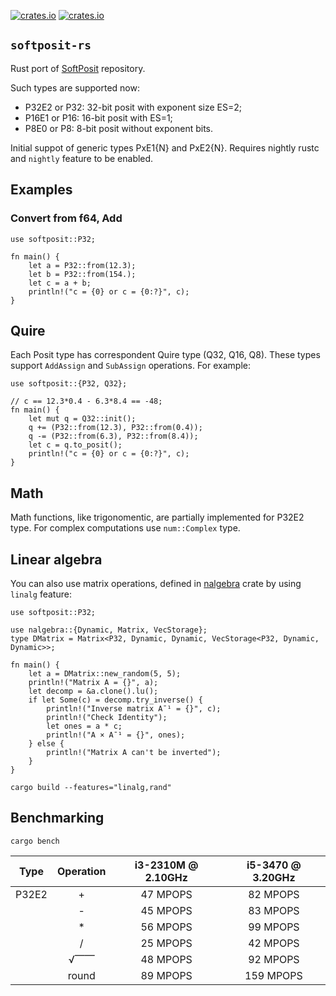 [![crates.io](https://img.shields.io/crates/v/softposit.svg)](https://crates.io/crates/softposit)
[![crates.io](https://img.shields.io/crates/d/softposit.svg)](https://crates.io/crates/softposit)

## `softposit-rs`

Rust port of [SoftPosit] repository.

[SoftPosit]: https://gitlab.com/cerlane/SoftPosit

Such types are supported now:

* P32E2 or P32: 32-bit posit with exponent size ES=2;
* P16E1 or P16: 16-bit posit with ES=1;
* P8E0 or P8: 8-bit posit without exponent bits.

Initial suppot of generic types PxE1{N} and PxE2{N}.
Requires nightly rustc and `nightly` feature to be enabled.

## Examples

### Convert from f64, Add

```
use softposit::P32;

fn main() {
    let a = P32::from(12.3);
    let b = P32::from(154.);
    let c = a + b;
    println!("c = {0} or c = {0:?}", c);
}
```

## Quire

Each Posit type has correspondent Quire type (Q32, Q16, Q8).
These types support `AddAssign` and `SubAssign` operations.
For example:

```
use softposit::{P32, Q32};

// c == 12.3*0.4 - 6.3*8.4 == -48;
fn main() {
    let mut q = Q32::init();
    q += (P32::from(12.3), P32::from(0.4));
    q -= (P32::from(6.3), P32::from(8.4));
    let c = q.to_posit();
    println!("c = {0} or c = {0:?}", c);
}
```

## Math

Math functions, like trigonomentic, are partially implemented for P32E2 type.
For complex computations use `num::Complex` type.

## Linear algebra

You can also use matrix operations, defined in [nalgebra](https://crates.io/crates/nalgebra) crate
by using `linalg` feature:

```
use softposit::P32;

use nalgebra::{Dynamic, Matrix, VecStorage};
type DMatrix = Matrix<P32, Dynamic, Dynamic, VecStorage<P32, Dynamic, Dynamic>>;

fn main() {
    let a = DMatrix::new_random(5, 5);
    println!("Matrix A = {}", a);
    let decomp = &a.clone().lu();
    if let Some(c) = decomp.try_inverse() {
        println!("Inverse matrix Aˉ¹ = {}", c);
        println!("Check Identity");
        let ones = a * c;
        println!("A × Aˉ¹ = {}", ones);
    } else {
        println!("Matrix A can't be inverted");
    }
}
```

```
cargo build --features="linalg,rand"
```

## Benchmarking

```
cargo bench
```

| Type  | Operation | i3-2310M @ 2.10GHz | i5-3470 @ 3.20GHz |
| ----- |:---------:|:------------------:|:-----------------:|
| P32E2 |    +      | 47 MPOPS           | 82 MPOPS          |
|       |    -      | 45 MPOPS           | 83 MPOPS          |
|       |    *      | 56 MPOPS           | 99 MPOPS          |
|       |    /      | 25 MPOPS           | 42 MPOPS          |
|       |   √⎺⎺     | 48 MPOPS           | 92 MPOPS          |
|       |  round    | 89 MPOPS           | 159 MPOPS         |
